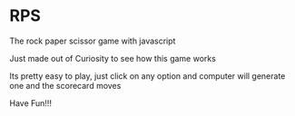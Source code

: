 # RPS
The rock paper scissor game with javascript

Just made out of Curiosity to see how this game works

Its pretty easy to play, just click on any option and computer will generate one and the scorecard moves

Have Fun!!!
